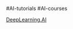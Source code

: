 #AI-tutorials #AI-courses

[DeepLearning.AI](https://www.deeplearning.ai/courses/?utm_medium=navbar-cta&utm_source=dlai-homepage)
